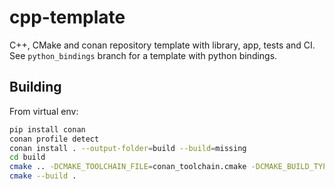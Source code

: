 # cpp-template

C++, CMake and conan repository template with library, app, tests and CI.
See `python_bindings` branch for a template with python bindings.

## Building

From virtual env:

```bash
pip install conan
conan profile detect
conan install . --output-folder=build --build=missing
cd build
cmake .. -DCMAKE_TOOLCHAIN_FILE=conan_toolchain.cmake -DCMAKE_BUILD_TYPE=Release
cmake --build .
```
